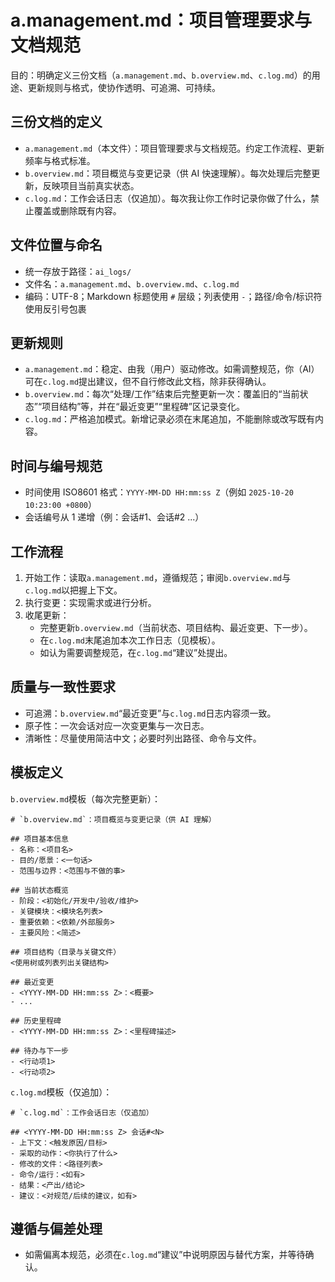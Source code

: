 # a.management.md：项目管理要求与文档规范

目的：明确定义三份文档（`a.management.md`、`b.overview.md`、`c.log.md`）的用途、更新规则与格式，使协作透明、可追溯、可持续。

## 三份文档的定义
- `a.management.md`（本文件）：项目管理要求与文档规范。约定工作流程、更新频率与格式标准。
- `b.overview.md`：项目概览与变更记录（供 AI 快速理解）。每次处理后完整更新，反映项目当前真实状态。  
- `c.log.md`：工作会话日志（仅追加）。每次我让你工作时记录你做了什么，禁止覆盖或删除既有内容。

## 文件位置与命名
- 统一存放于路径：`ai_logs/`
- 文件名：`a.management.md`、`b.overview.md`、`c.log.md`
- 编码：UTF-8；Markdown 标题使用 `#` 层级；列表使用 `-`；路径/命令/标识符使用反引号包裹

## 更新规则
- `a.management.md`：稳定、由我（用户）驱动修改。如需调整规范，你（AI）可在`c.log.md`提出建议，但不自行修改此文档，除非获得确认。
- `b.overview.md`：每次“处理/工作”结束后完整更新一次：覆盖旧的“当前状态”“项目结构”等，并在“最近变更”“里程碑”区记录变化。
- `c.log.md`：严格追加模式。新增记录必须在末尾追加，不能删除或改写既有内容。

## 时间与编号规范
- 时间使用 ISO8601 格式：`YYYY-MM-DD HH:mm:ss Z`（例如 `2025-10-20 10:23:00 +0800`）
- 会话编号从 1 递增（例：会话#1、会话#2 ...）

## 工作流程
1. 开始工作：读取`a.management.md`，遵循规范；审阅`b.overview.md`与`c.log.md`以把握上下文。
2. 执行变更：实现需求或进行分析。
3. 收尾更新：
   - 完整更新`b.overview.md`（当前状态、项目结构、最近变更、下一步）。
   - 在`c.log.md`末尾追加本次工作日志（见模板）。
   - 如认为需要调整规范，在`c.log.md`“建议”处提出。

## 质量与一致性要求
- 可追溯：`b.overview.md`“最近变更”与`c.log.md`日志内容须一致。
- 原子性：一次会话对应一次变更集与一次日志。
- 清晰性：尽量使用简洁中文；必要时列出路径、命令与文件。

## 模板定义

`b.overview.md`模板（每次完整更新）：

```
# `b.overview.md`：项目概览与变更记录（供 AI 理解）

## 项目基本信息
- 名称：<项目名>
- 目的/愿景：<一句话>
- 范围与边界：<范围与不做的事>

## 当前状态概览
- 阶段：<初始化/开发中/验收/维护>
- 关键模块：<模块名列表>
- 重要依赖：<依赖/外部服务>
- 主要风险：<简述>

## 项目结构（目录与关键文件）
<使用树或列表列出关键结构>

## 最近变更
- <YYYY-MM-DD HH:mm:ss Z>：<概要>
- ...

## 历史里程碑
- <YYYY-MM-DD HH:mm:ss Z>：<里程碑描述>

## 待办与下一步
- <行动项1>
- <行动项2>
```

`c.log.md`模板（仅追加）：

```
# `c.log.md`：工作会话日志（仅追加）

## <YYYY-MM-DD HH:mm:ss Z> 会话#<N>
- 上下文：<触发原因/目标>
- 采取的动作：<你执行了什么>
- 修改的文件：<路径列表>
- 命令/运行：<如有>
- 结果：<产出/结论>
- 建议：<对规范/后续的建议，如有>
```

## 遵循与偏差处理
- 如需偏离本规范，必须在`c.log.md`“建议”中说明原因与替代方案，并等待确认。